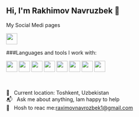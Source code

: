 ## Hi, I'm Rakhimov Navruzbek 👋

My Social Medi pages 

<a href="https://www.linkedin.com/in/navruzbek-rakhimov-a9a7a4235/">
  <img src="https://upload.wikimedia.org/wikipedia/commons/c/ca/LinkedIn_logo_initials.png" width="30px">
</a>
<br />

###Languages and tools I work with:

<code><img src="https://e7.pngegg.com/pngimages/913/851/png-clipart-responsive-web-design-html-world-wide-web-consortium-world-wide-web-angle-text.png" width="30px"></code>
<code><img src="https://e7.pngegg.com/pngimages/239/228/png-clipart-html-css3-cascading-style-sheets-logo-markup-language-digital-agency-miscellaneous-blue.png" width="30px"></code>
<code><img src="https://e7.pngegg.com/pngimages/718/753/png-clipart-bootstrap-css3-node-js-logo-github-purple-violet.png" width="30px"></code>
<code><img src="https://e7.pngegg.com/pngimages/87/538/png-clipart-javascript-scalable-graphics-logo-encapsulated-postscript-javascript-icon-text-logo.png" width="30px"></code>
<code><img src="https://e7.pngegg.com/pngimages/255/1006/png-clipart-react-javascript-webbylab-computer-icons-angularjs-github-text-logo.png" width="30px"></code>
<code><img src="https://e7.pngegg.com/pngimages/713/558/png-clipart-computer-icons-pro-git-github-logo-text-logo-thumbnail.png" width="30px"></code>
<code><img src="https://e7.pngegg.com/pngimages/666/502/png-clipart-brand-php-logo-computer-file-product-breeze-blue-text-thumbnail.png" width="30px"></code>
<code><img src="https://mohanma.com/wp-content/uploads/2018/02/oop.jpg" width="30px"></code>

<br />

📍 &nbsp; Current location: Toshkent, Uzbekistan  
📬 &nbsp; Ask me about anything, Iam happy to help <br />
📧 &nbsp; Hosh to reac me:raximovnavrozbek1@gmail.com
